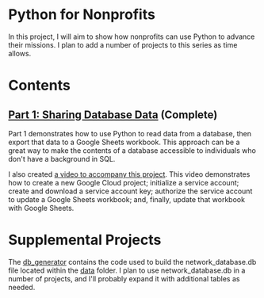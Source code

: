 # Python for Nonprofits

In this project, I will aim to show how nonprofits can use Python to advance their missions. I plan to add a number of projects to this series as time allows.

# Contents

## [Part 1: Sharing Database Data](https://github.com/kburchfiel/python_for_nonprofits/tree/main/part_1) (Complete)

Part 1 demonstrates how to use Python to read data from a database, then export that data to a Google Sheets workbook. This approach can be a great way to make the contents of a database accessible to individuals who don't have a background in SQL.

I also created [a video to accompany this project](https://www.youtube.com/watch?v=9vW_c_1ngxQ). This video demonstrates how to create a new Google Cloud project; initialize a service account; create and download a service account key; authorize the service account to update a Google Sheets workbook; and, finally, update that workbook with Google Sheets.

# Supplemental Projects

The [db_generator](https://github.com/kburchfiel/python_for_nonprofits/tree/main/supplemental/db_generator) contains the code used to build the network_database.db file located within the [data](https://github.com/kburchfiel/python_for_nonprofits/tree/main/data) folder. I plan to use network_database.db in a number of projects, and I'll probably expand it with additional tables as needed.

